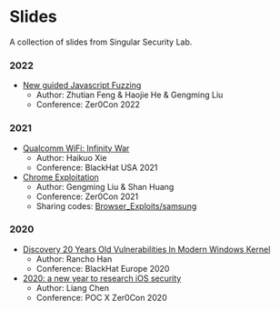 # Slides

A collection of slides from Singular Security Lab.

### 2022

* [New guided Javascript Fuzzing](2022/new_guided_javascript_fuzzing-zer0con2022.pdf)
  * Author: Zhutian Feng & Haojie He & Gengming Liu
  * Conference: Zer0Con 2022

### 2021

* [Qualcomm WiFi: Infinity War](2021/us-21-Qualcomm-WiFi-Infinity-War.pdf)
  * Author: Haikuo Xie
  * Conference: BlackHat USA 2021
* [Chrome Exploitation](2021/chrome_exploitation-zer0con2021.pdf)
  * Author: Gengming Liu & Shan Huang
  * Conference: Zer0Con 2021
  * Sharing codes: [Browser_Exploits/samsung](https://github.com/singularseclab/Browser_Exploits/tree/master/CVE-2020-1604%5B0%7C1%5D)

### 2020

* [Discovery 20 Years Old Vulnerabilities In Modern Windows Kernel](2020/eu-20-Han-Discovery-20-Yeas-Old-Vulnerabilities-In-Modern-Windows-Kernel.pdf)
  * Author: Rancho Han
  * Conference: BlackHat Europe 2020
* [2020: a new year to research iOS security](2020/2020_a_new_year_to_research_iOS_security.pdf)
  * Author: Liang Chen
  * Conference: POC X Zer0Con 2020
